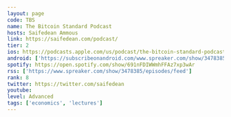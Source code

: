 ```yaml
---
layout: page
code: TBS
name: The Bitcoin Standard Podcast
hosts: Saifedean Ammous
link: https://saifedean.com/podcast/
tier: 2
ios: https://podcasts.apple.com/us/podcast/the-bitcoin-standard-podcast/id1403202032
android: ['https://subscribeonandroid.com/www.spreaker.com/show/3478385/episodes/feed']
spotify: https://open.spotify.com/show/691nFDIWWmhFFAz7xp3wAr
rss: ['https://www.spreaker.com/show/3478385/episodes/feed']
rank: 8
twitter: https://twitter.com/saifedean
youtube: 
level: Advanced
tags: ['economics', 'lectures']
---
```

